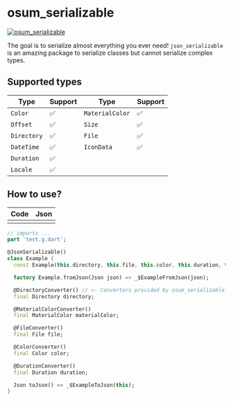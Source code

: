 # osum_serializable

[![osum_serializable](https://github.com/aswinmurali-io/osum_serializable/actions/workflows/osum_serializable.yaml/badge.svg)](https://github.com/aswinmurali-io/osum_serializable/actions/workflows/osum_serializable.yaml)

The goal is to serialize almost everything you ever need! `json_serializable` is an amazing package to serialize classes but cannot serialize complex types.

## Supported types

|Type|Support|Type|Support|
|---|---|---|---|
|`Color`|✅|`MaterialColor`|✅|
|`Offset`|✅|`Size`|✅|
|`Directory`|✅|`File`|✅|
|`DateTime`|✅|`IconData`|✅|
|`Duration`|✅|
|`Locale` |✅|


## How to use?

|Code|Json|
|----|----|
|    |    |


```dart
// imports ...
part 'test.g.dart';

@JsonSerializable()
class Example {
  const Example(this.directory, this.file, this.color, this.duration, this.materialColor);

  factory Example.fromJson(Json json) => _$ExampleFromJson(json);

  @DirectoryConverter() // <- Convertors provided by osum_serializable!
  final Directory directory;

  @MaterialColorConverter()
  final MaterialColor materialColor;

  @FileConverter()
  final File file;

  @ColorConverter()
  final Color color;

  @DurationConverter()
  final Duration duration;

  Json toJson() => _$ExampleToJson(this);
}
```
